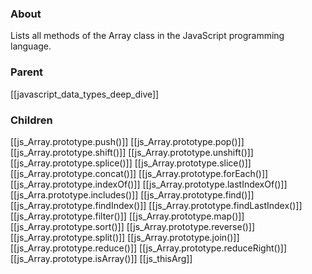 ### About
Lists all methods of the Array class in the JavaScript programming language.

### Parent
[[javascript_data_types_deep_dive]]

### Children
[[js_Array.prototype.push()]]
[[js_Array.prototype.pop()]]
[[js_Array.prototype.shift()]]
[[js_Array.prototype.unshift()]]
[[js_Array.prototype.splice()]]
[[js_Array.prototype.slice()]]
[[js_Array.prototype.concat()]]
[[js_Array.prototype.forEach()]]
[[js_Array.prototype.indexOf()]]
[[js_Array.prototype.lastIndexOf()]]
[[js_Arra.prototype.includes()]]
[[js_Array.prototype.find()]]
[[js_Array.prototype.findIndex()]]
[[js_Array.prototype.findLastIndex()]]
[[js_Array.prototype.filter()]]
[[js_Array.prototype.map()]]
[[js_Array.prototype.sort()]]
[[js_Array.prototype.reverse()]]
[[js_Array.prototype.split()]]
[[js_Array.prototype.join()]]
[[js_Array.prototype.reduce()]]
[[js_Array.prototype.reduceRight()]]
[[js_Array.prototype.isArray()]]
[[js_thisArg]]